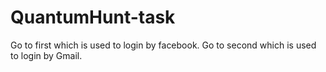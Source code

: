 # QuantumHunt-task
Go to first which is used to login by facebook.
Go to second which is used to login by Gmail.
